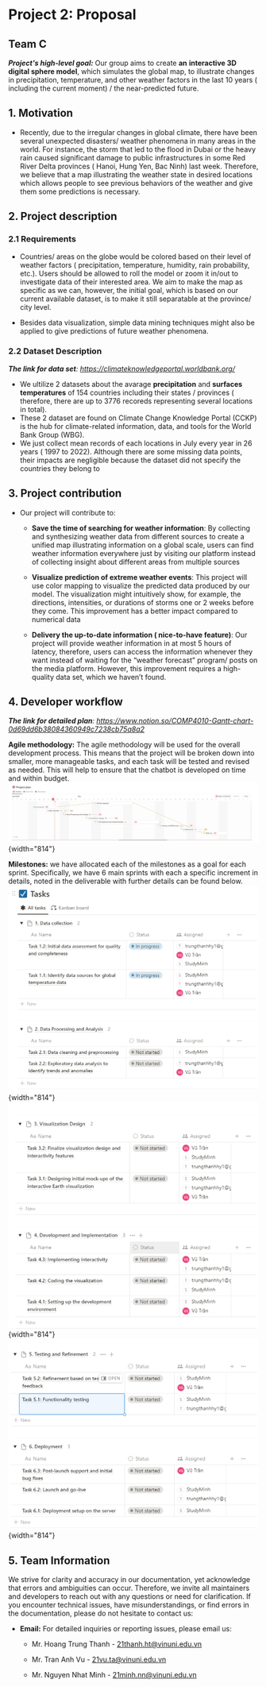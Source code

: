 # Project 2: Proposal

## Team C

***Project's high-level goal:*** Our group aims to create **an** **interactive 3D digital sphere model**, which simulates the global map, to illustrate changes in precipitation, temperature, and other weather factors in the last 10 years ( including the current moment) / the near-predicted future.

## 1. Motivation

-   Recently, due to the irregular changes in global climate, there have been several unexpected disasters/ weather phenomena in many areas in the world. For instance, the storm that led to the flood in Dubai or the heavy rain caused significant damage to public infrastructures in some Red River Delta provinces ( Hanoi, Hung Yen, Bac Ninh) last week. Therefore, we believe that a map illustrating the weather state in desired locations which allows people to see previous behaviors of the weather and give them some predictions is necessary.  

## 2. Project description

### 2.1 Requirements

-   Countries/ areas on the globe would be colored based on their level of weather factors ( precipitation, temperature, humidity, rain probability, etc.). Users should be allowed to roll the model or zoom it in/out to investigate data of their interested area. We aim to make the map as specific as we can, however, the initial goal, which is based on our current available dataset, is to make it still separatable at the province/ city level. 

-   Besides data visualization, simple data mining techniques might also be applied to give predictions of future weather phenomena.

### 2.2 Dataset Description
***The link for data set**: <https://climateknowledgeportal.worldbank.org/>*
- We ultilize 2 datasets about the avarage **precipitation** and **surfaces temperatures** of 154 countries including their states / provinces ( therefore, there are up to 3776  recoreds representing several locations in total).
- These 2 dataset are found on Climate Change Knowledge Portal (CCKP) is the hub for climate-related information, data, and tools for the World Bank Group (WBG).
- We just collect mean records of each locations in July every year in 26 years ( 1997 to 2022). Although  there are some missing data points, their impacts are negligible because the dataset did not specify the countries they belong to
## 3. Project contribution

-   Our project will contribute to:

    -   **Save the time of searching for weather information**: By collecting and synthesizing weather data from different sources to create a unified map illustrating information on a global scale, users can find weather information everywhere just by visiting our platform instead of collecting insight about different areas from multiple sources 

    -   **Visualize prediction of extreme weather events**: This project will use color mapping to visualize the predicted data produced by our model. The visualization might intuitively show, for example, the directions, intensities, or durations of storms one or 2 weeks before they come. This improvement has a better impact compared to numerical data

    -   **Delivery the up-to-date information ( nice-to-have feature)**: Our project will provide weather information in at most 5 hours of latency, therefore, users can access the information whenever they want instead of waiting for the “weather forecast” program/ posts on the media platform. However, this improvement requires a high-quality data set, which we haven’t found.

## 4. D**eveloper workflow**

***The link for detailed plan**: <https://www.notion.so/COMP4010-Gantt-chart-0d69dd6b38084360949c7238cb75a8a2>*

**Agile methodology:** The agile methodology will be used for the overall development process. This means that the project will be broken down into smaller, more manageable tasks, and each task will be tested and revised as needed. This will help to ensure that the chatbot is developed on time and within budget.  ![Task 0](img/image1.png){width="814"}

**Milestones:** we have allocated each of the milestones as a goal for each sprint. Specifically, we have 6 main sprints with each a specific increment in details, noted in the deliverable with further details can be found below. ![Task 0](img/image2.png){width="814"} ![Task 0](img/image3.png){width="814"} ![Task 0](img/image4.png){width="814"}

## 5. Team Information

We strive for clarity and accuracy in our documentation, yet acknowledge that errors and ambiguities can occur. Therefore, we invite all maintainers and developers to reach out with any questions or need for clarification. If you encounter technical issues, have misunderstandings, or find errors in the documentation, please do not hesitate to contact us: 

-   **Email:** For detailed inquiries or reporting issues, please email us: 

    -   Mr. Hoang Trung Thanh - [21thanh.ht\@vinuni.edu.vn](mailto:21thanh.ht@vinuni.edu.vn)

    -   Mr. Tran Anh Vu - [21vu.ta\@vinuni.edu.vn](mailto:21vu.ta@vinuni.edu.vn)

    -   Mr. Nguyen Nhat Minh - [21minh.nn\@vinuni.edu.vn](mailto:21minh.nn@vinuni.edu.vn)

